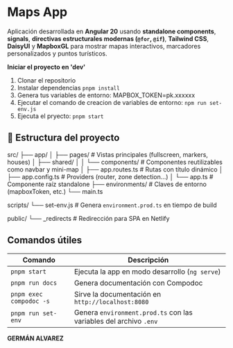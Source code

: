 # Maps App

Aplicación desarrollada en **Angular 20** usando **standalone components**, **signals**, **directivas estructurales modernas (`@for`, `@if`)**, **Tailwind CSS**, **DaisyUI** y **MapboxGL** para mostrar mapas interactivos, marcadores personalizados y puntos turísticos.

**Iniciar el proyecto en 'dev'**

1. Clonar el repositorio
2. Instalar dependencias
```pnpm install```
3. Genera tus variables de entorno:
MAPBOX_TOKEN=pk.xxxxxx
4. Ejecutar el comando de creacion de variables de entorno:
 ```npm run set-env.js```
5. Ejecuta el pryecto:
```pnpm start```

## 📁 Estructura del proyecto

src/
├── app/
│   ├── pages/               # Vistas principales (fullscreen, markers, houses)
│   ├── shared/
│   │   └── components/      # Componentes reutilizables como navbar y mini-map
│   ├── app.routes.ts        # Rutas con título dinámico
│   ├── app.config.ts        # Providers (router, zone detection...)
│   └── app.ts               # Componente raíz standalone
├── environments/            # Claves de entorno (mapboxToken, etc.)
└── main.ts  

scripts/
└── set-env.js               # Genera `environment.prod.ts` en tiempo de build

public/
└── _redirects               # Redirección para SPA en Netlify


##  Comandos útiles

| Comando                         | Descripción                                                       |
|---------------------------------|-------------------------------------------------------------------|
| `pnpm start`                    | Ejecuta la app en modo desarrollo (`ng serve`)                    |
| `pnpm run docs`                 | Genera documentación con Compodoc                                 |
| `pnpm exec compodoc -s`         | Sirve la documentación en `http://localhost:8080`                 |
| `pnpm run set-env`              | Genera `environment.prod.ts` con las variables del archivo `.env` |

**GERMÁN ALVAREZ**

